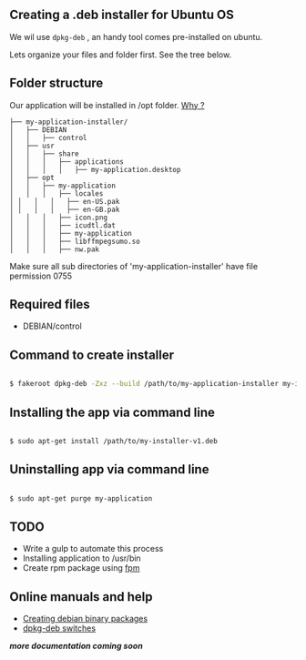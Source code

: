 ## Creating a .deb installer for Ubuntu OS


We wil use ```dpkg-deb``` , an handy tool comes pre-installed on ubuntu.

Lets organize your files and folder first. See the tree below.


## Folder structure

Our application will be installed in /opt folder. [Why ?](http://www.tldp.org/LDP/Linux-Filesystem-Hierarchy/html/opt.html)

```
├── my-application-installer/
│   ├── DEBIAN
│   │   ├── control
│   ├── usr
│   │   ├── share
│   │   │   ├── applications
│   │   │   │   ├── my-application.desktop
│   ├── opt
│   │   ├── my-application
│   │   │   ├── locales
│ │   │   │   ├── en-US.pak
│ │   │   │   ├── en-GB.pak
│   │   │   ├── icon.png
│   │   │   ├── icudtl.dat
│   │   │   ├── my-application
│   │   │   ├── libffmpegsumo.so
│   │   │   ├── nw.pak
```

Make sure all sub directories of 'my-application-installer' have file permission 0755

## Required files
* DEBIAN/control 


## Command to create installer

```bash

$ fakeroot dpkg-deb -Zxz --build /path/to/my-application-installer my-installer-v1.deb


```

## Installing the app via command line

```bash

$ sudo apt-get install /path/to/my-installer-v1.deb

```

## Uninstalling app via command line

```bash

$ sudo apt-get purge my-application

```

## TODO
* Write a gulp to automate this process
* Installing application to /usr/bin 
* Create rpm package using [fpm](https://github.com/jordansissel/fpm)



## Online manuals and help

* [Creating debian binary packages](http://tldp.org/HOWTO/html_single/Debian-Binary-Package-Building-HOWTO/)
* [dpkg-deb switches](http://manpages.ubuntu.com/manpages/hardy/man1/dpkg-deb.1.html)

***more documentation coming soon***
